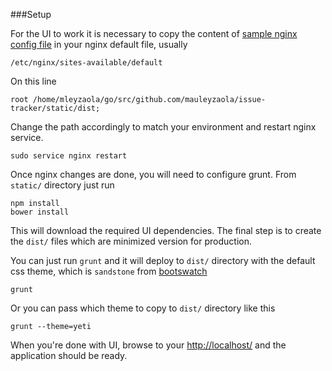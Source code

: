 ###Setup

For the UI to work it is necessary to copy the content of [sample nginx config file](/docs/nginx/nginx.default.linux.txt) in your nginx default file, usually
```
/etc/nginx/sites-available/default
```
On this line
```
root /home/mleyzaola/go/src/github.com/mauleyzaola/issue-tracker/static/dist;
```
Change the path accordingly to match your environment and restart nginx service.
```
sudo service nginx restart
```
Once nginx changes are done, you will need to configure grunt. From ```static/``` directory just run
```
npm install
bower install
```
This will download the required UI dependencies. The final step is to create the ```dist/``` files which are minimized version for production.

You can just run ```grunt``` and it will deploy to ```dist/``` directory with the default css theme, which is ```sandstone``` from [bootswatch](http://bootswatch.com/sandstone/)
```
grunt
```
Or you can pass which theme to copy to ```dist/``` directory like this
```
grunt --theme=yeti
```
When you're done with UI, browse to your [http://localhost/](http://localhost/) and the application should be ready.
